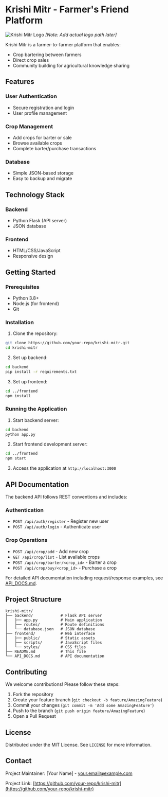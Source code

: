 # Krishi Mitr - Farmer's Friend Platform

![Krishi Mitr Logo](https://example.com/logo.png) *[Note: Add actual logo path later]*

Krishi Mitr is a farmer-to-farmer platform that enables:
- Crop bartering between farmers
- Direct crop sales
- Community building for agricultural knowledge sharing

## Features

### User Authentication
- Secure registration and login
- User profile management

### Crop Management
- Add crops for barter or sale
- Browse available crops
- Complete barter/purchase transactions

### Database
- Simple JSON-based storage
- Easy to backup and migrate

## Technology Stack

### Backend
- Python Flask (API server)
- JSON database

### Frontend
- HTML/CSS/JavaScript
- Responsive design

## Getting Started

### Prerequisites
- Python 3.8+
- Node.js (for frontend)
- Git

### Installation
1. Clone the repository:
```bash
git clone https://github.com/your-repo/krishi-mitr.git
cd krishi-mitr
```

2. Set up backend:
```bash
cd backend
pip install -r requirements.txt
```

3. Set up frontend:
```bash
cd ../frontend
npm install
```

### Running the Application
1. Start backend server:
```bash
cd backend
python app.py
```

2. Start frontend development server:
```bash
cd ../frontend
npm start
```

3. Access the application at `http://localhost:3000`

## API Documentation

The backend API follows REST conventions and includes:

### Authentication
- `POST /api/auth/register` - Register new user
- `POST /api/auth/login` - Authenticate user

### Crop Operations
- `POST /api/crop/add` - Add new crop
- `GET /api/crop/list` - List available crops
- `POST /api/crop/barter/<crop_id>` - Barter a crop
- `POST /api/crop/buy/<crop_id>` - Purchase a crop

For detailed API documentation including request/response examples, see [API_DOCS.md](API_DOCS.md).

## Project Structure

```
krishi-mitr/
├── backend/            # Flask API server
│   ├── app.py          # Main application
│   ├── routes/         # Route definitions
│   └── database.json   # JSON database
├── frontend/           # Web interface
│   ├── public/         # Static assets
│   ├── scripts/        # JavaScript files
│   └── styles/         # CSS files
├── README.md           # This file
└── API_DOCS.md         # API documentation
```

## Contributing

We welcome contributions! Please follow these steps:

1. Fork the repository
2. Create your feature branch (`git checkout -b feature/AmazingFeature`)
3. Commit your changes (`git commit -m 'Add some AmazingFeature'`)
4. Push to the branch (`git push origin feature/AmazingFeature`)
5. Open a Pull Request

## License

Distributed under the MIT License. See `LICENSE` for more information.

## Contact

Project Maintainer: [Your Name] - your.email@example.com

Project Link: [https://github.com/your-repo/krishi-mitr](https://github.com/your-repo/krishi-mitr)
